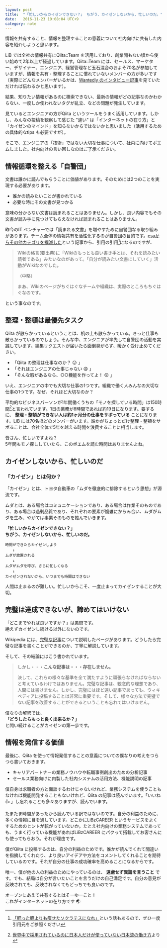 ```yaml
---
layout: post
title:  "「忙しいからカイゼンできない？」 ちがう、カイゼンしないから、忙しいのだ。"
date:   2016-11-23 19:08:04 UTC+9
category: note
---
```


情報を共有すること、情報を整理することの意義について社内向けに共有した内容を紹介しようと思います。

LiB では全社の情報共有にQiita::Team を活用しており、創業間もない頃から使い始めて2年以上が経過しています。Qiita::Team には、セールス、マーケター、デザイナー、エンジニア、経営管理など玉石混合のおよそ70名が参加していますが、情報を共有・整理することに慣れていないメンバーの方が多いです（実際にどんなメンバーがいるかは、[Wantedly のインタビュー記事](https://www.wantedly.com/companies/lib)を見ていただければ伝わるかと思います）。


結果、知りたい情報があるのに検索できない、最新の情報がどの記事なのかわからない、一度しか使われないタグが乱立、などの問題が発生しています。

見ているとエンジニアの方がQiita というツールをうまく活用しています。しかし、みんなの投稿を観察して感じた "違い" は「インターネットの在り方」と「カイゼンのマインド」を知らないからではないかと思いました（活用するための具体的なtips も必要ですが）。

そこで、エンジニアの「技術」ではない大切な仕事について、社内に向けてポエムしました。社内向けの言い回しなのはご了承ください。


## 情報循環を整える「自警団」

文書は誰かに読んでもらうことに価値があります。そのためには2つのことを実現する必要があります。

- 誰かの読みたいことが書かれている
- 必要な時にその文書が見つかる

意味の分からない文書は読まれることはありません。しかし、良い内容でもその文書が読み手に見つけてもらえなければ読まれることはありません。

昨今のIT ベンチャーでは「読まれる文書」を増やすために自警団なる取り組みがあります。チーム全体の情報共有を活性化するのが自警団の目的です。[esaからその他カテゴリを撲滅した](http://tech.misoca.jp/entry/2016/11/18/111307)という記事から、引用の引用[^1]になるのですが、

> Wikiの格言(要出典)に「Wikiのもっとも良い書き手とは、それを読みたい読者である」みたいなのがあって。「自分が読みたい文書にしていく」活動がWikiなのでした。
>
> （中略）
>
> まあ、Wikiのページがちぐはぐなチームや組織は、実際のところもちぐはぐなのです。


という事なのです。


[^1]: [「肥った豚よりも痩せたソクラテスになれ」](http://www.huffingtonpost.jp/2015/04/08/tokyo-university-speech_n_7022498.html)という話もあるので、ぜひ一度引用元をご参照ください


## 整理・整頓は最優先タスク

Qiita が散らかっているということは、机の上も散らかっている。きっと仕事も散らかっているのでしょう。そんな中、エンジニアが率先して自警団の活動を実践しています。編集リクエストが届いたら面倒臭がらず、暖かく受け止めてください。


- 「Qiita の整理は仕事なのか？ :confused: 」
- 「それはエンジニアの仕事じゃない :weary: 」
- 「そんな暇があるなら、○○機能を作ってよ！ :rage: 」

いえ、エンジニアの中でも大切な仕事の1つです。組織で働く人みんなの大切な仕事の1つです。なぜ、それほど大切なのか？

平均的なビジネスパーソンが1年間働くうちの「モノを探している時間」は150時間[^2]と言われています。1日の業務が8時間であれば約19日になります。要するに、 __整理・整頓ができない人は約1ヶ月分の仕事をサボっている__ ことになります。LiB には70名ほどのメンバーがいます。誰かがちょっとだけ整理・整頓をサボることは、会社全体で5年を越える時間を浪費することに相当します。

皆さん、忙しいですよね？  
5年間もモノ探ししていたら、このポエムを読む時間はありませんよね。

[^2]: [世界中で採用されているのに日本人だけが使っていない日本流の働き方](http://amzn.to/2fo7EA7)より


## カイゼンしないから、忙しいのだ

### 「カイゼン」とは何か？

「カイゼン」とは、トヨタ自動車の「ムダを徹底的に排除するという思想」が源流です。

ムダとは、ある場合はコミュニケーションであり、ある場合は作業そのものであり、ある場合は過剰品質であり、それぞれの要素が複雑にからみ合い、ムダがムダを生み、やがては事業そのものを蝕んでいきます。

__「忙しいからカイゼンできない？」__  
__ちがう、カイゼンしないから、忙しいのだ。__

```
時間ができたらカイゼンしよう
　　↓
ムダが放置される
　　↓
ムダがムダを呼び、さらに忙しくなる
　　↓
カイゼンされないから、いつまでも時間はできない
```

人間は止まるのが難しい。忙しいからこそ、一度止まってカイゼンすることが大切。


## 完璧は達成できないが、諦めてはいけない

「どこまでやれば良いですか？」は愚問です。  
絶えずカイゼンし続ける以外にないのです。

Wikipedia には、[完璧な記事](https://ja.wikipedia.org/wiki/Wikipedia:%E5%AE%8C%E7%92%A7%E3%81%AA%E8%A8%98%E4%BA%8B)について説明したページがあります。どうしたら完璧な記事を書くことができるのか、丁寧に解説しています。


そして、その結論にはこう書かれています。

> しかし・・・__こんな記事は・・・存在しません。__
>
> 決して、これらの様々な基準を全て満たすように頑張らなければならないと考えているわけではありません。完璧な記事は、観念的な理想であり、人間には書けません。しかし、完璧にはほど遠い記事であっても、ウィキペディアに投稿することは非常に重要です。そして、様々な方法で完璧でない記事を改善することができるということも忘れてはいけません。


僕なりの解釈では、  
__「どうしたらもっと良く出来るか？」__  
と問い続けることがカイゼンの第一歩です。


## 情報を発信する価値

最後に、Qiita を使って情報発信することの意義についての僕なりの考えをつらつら書いておきます。

- キャリアパートナーの業務ノウハウや転職事例創出のための分析記事
- セールス業務向けに内製した社内システムの活用方法、機能説明の記事

僕自身は求職者の方と面談するわけじゃないけれど、業務システムを使うこともなければ機能開発することもないけれど、Qiita の記事は読んでいます。「いいね :thumbsup: 」し忘れることも多々ありますが、読んでいます。

たまたま時間があったから読んでいる訳ではないのです。自分の利益のために、多くの情報に目を通しています。どこかにLiBzCAREER というサービスをよくするためのヒントが転がっていないか。たとえ社内向けの業務システムであっても、うまく行っている機能があればLiBzCAREER にパクって搭載してお客さんにも使ってもらおう。それが理由です。

僕がQiita に投稿するのは、自分の利益のためです。誰かが読んでくれて間違いを指摘してくれたり、より良いアイデアや方法をコメントしてくれることを期待しているのです。それが自分の仕事の成功確率を高めることになるからです。

唯一、僕が他の人の利益のためにやっているのは、 __遠慮せず異論を言うこと__ です。でも、結局は自分が言いたいことを言うだけの自己満足です。自分の意見が反映されても、反映されなくてもどっちでも良いのです。

オープンにあえて共有するとはそーゆーこと！  
これがインターネットの在り方です :earth_asia:
